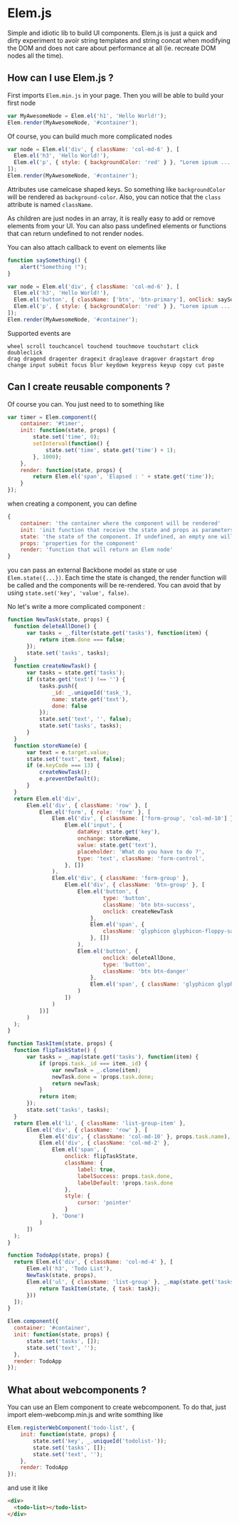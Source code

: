 Elem.js
================

Simple and idiotic lib to build UI components. Elem.js is just a quick and dirty experiment to avoir string templates and string concat when modifying the DOM and does not care about performance at all (ie. recreate DOM nodes all the time).

How can I use Elem.js ?
----------------------------

First imports `Elem.min.js` in your page. Then you will be able to build your first node

```javascript
var MyAwesomeNode = Elem.el('h1', 'Hello World!');
Elem.render(MyAwesomeNode, '#container');
```

Of course, you can build much more complicated nodes 

```javascript
var node = Elem.el('div', { className: 'col-md-6' }, [
  Elem.el('h3', 'Hello World!'),
  Elem.el('p', { style: { backgroundColor: 'red' } }, "Lorem ipsum ....")
]);
Elem.render(MyAwesomeNode, '#container');
```

Attributes use camelcase shaped keys. So something like `backgroundColor` will be rendered as `background-color`. Also, you can notice that the `class` attribute is named `className`. 

As children are just nodes in an array, it is really easy to add or remove elements from your UI. You can also pass undefined elements or functions that can return undefined to not render nodes.

You can also attach callback to event on elements like 

```javascript
function saySomething() {
    alert("Something !");
}

var node = Elem.el('div', { className: 'col-md-6' }, [
  Elem.el('h3', 'Hello World!'),
  Elem.el('button', { className: ['btn', 'btn-primary'], onClick: saySomething }, 'Say something'),
  Elem.el('p', { style: { backgroundColor: 'red' } }, "Lorem ipsum ....")
]);
Elem.render(MyAwesomeNode, '#container');
```

Supported events are 

```
wheel scroll touchcancel touchend touchmove touchstart click doubleclick 
drag dragend dragenter dragexit dragleave dragover dragstart drop 
change input submit focus blur keydown keypress keyup copy cut paste
```

Can I create reusable components ?
-----------------------------------

Of course you can. You just need to to something like 

```javascript
var timer = Elem.component({
    container: '#timer',
    init: function(state, props) {
        state.set('time', 0);
        setInterval(function() {
            state.set('time', state.get('time') + 1);
        }, 1000);
    },
    render: function(state, props) {
        return Elem.el('span', 'Elapsed : ' + state.get('time'));
    }
});
```

when creating a component, you can define 

```javascript
{
    container: 'the container where the component will be rendered'
    init: 'init function that receive the state and props as parameters' 
    state: 'the state of the component. If undefined, an empty one will be created'
    props: 'properties for the component'
    render: 'function that will return an Elem node'
}
```

you can pass an external Backbone model as state or use `Elem.state({...})`. Each time the state is changed, the render function will be called and the components will be re-rendered. You can avoid that by using `state.set('key', 'value', false)`.

No let's write a more complicated component :

```javascript
function NewTask(state, props) {
  function deleteAllDone() {
      var tasks = _.filter(state.get('tasks'), function(item) {
          return item.done === false;
      });
      state.set('tasks', tasks);
  }
  function createNewTask() {
      var tasks = state.get('tasks');
      if (state.get('text') !== '') {
          tasks.push({
              _id: _.uniqueId('task_'),
              name: state.get('text'),
              done: false
          });
          state.set('text', '', false);
          state.set('tasks', tasks);
      }
  }
  function storeName(e) {
      var text = e.target.value;
      state.set('text', text, false);
      if (e.keyCode === 13) {
          createNewTask();
          e.preventDefault();
      }
  }
  return Elem.el('div',
      Elem.el('div', { className: 'row' }, [
          Elem.el('form', { role: 'form' }, [
              Elem.el('div', { className: ['form-group', 'col-md-10'] },
                  Elem.el('input', {
                      dataKey: state.get('key'),
                      onchange: storeName,
                      value: state.get('text'),
                      placeholder: 'What do you have to do ?',
                      type: 'text', className: 'form-control',
                  }, [])
              ),
              Elem.el('div', { className: 'form-group' },
                  Elem.el('div', { className: 'btn-group' }, [
                      Elem.el('button', { 
                              type: 'button', 
                              className: 'btn btn-success',
                              onclick: createNewTask
                          },
                          Elem.el('span', {
                              className: 'glyphicon glyphicon-floppy-saved'
                          }, [])
                      ),
                      Elem.el('button', { 
                              onclick: deleteAllDone,
                              type: 'button', 
                              className: 'btn btn-danger' 
                          },
                          Elem.el('span', { className: 'glyphicon glyphicon-trash' }, [])
                      )
                  ])
              )
          ])]
      )
  );    
}

function TaskItem(state, props) {
  function flipTaskState() {
      var tasks = _.map(state.get('tasks'), function(item) {
          if (props.task._id === item._id) {
              var newTask = _.clone(item);
              newTask.done = !props.task.done;
              return newTask;
          }
          return item;
      });
      state.set('tasks', tasks);
  }
  return Elem.el('li', { className: 'list-group-item' },
      Elem.el('div', { className: 'row' }, [
          Elem.el('div', { className: 'col-md-10' }, props.task.name),
          Elem.el('div', { className: 'col-md-2' },
              Elem.el('span', { 
                  onclick: flipTaskState, 
                  className: { 
                      label: true, 
                      labelSuccess: props.task.done, 
                      labelDefault: !props.task.done 
                  }, 
                  style: { 
                      cursor: 'pointer' 
                  } 
              }, 'Done')
          )
      ])
  );
}

function TodoApp(state, props) {
  return Elem.el('div', { className: 'col-md-4' }, [
      Elem.el('h3', 'Todo List'),
      NewTask(state, props),
      Elem.el('ul', { className: 'list-group' }, _.map(state.get('tasks'), function(task) {
          return TaskItem(state, { task: task});
      }))
  ]);
}

Elem.component({
  container: '#container',
  init: function(state, props) {
      state.set('tasks', []);
      state.set('text', '');
  },
  render: TodoApp
});
```

What about webcomponents ?
----------------------------

You can use an Elem component to create webcomponent. To do that, just import elem-webcomp.min.js and write somthing like 

```javascript
Elem.registerWebComponent('todo-list', {
    init: function(state, props) {
        state.set('key', _.uniqueId('todolist-'));
        state.set('tasks', []);
        state.set('text', '');
    },
    render: TodoApp
});
``` 

and use it like 

```html
<div>
  <todo-list></todo-list>
</div>
```